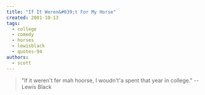 ```yaml
---
title: "If It Weren&#039;t For My Horse"
created: 2001-10-13
tags:
  - college
  - comedy
  - horses
  - lewisblack
  - quotes-94
authors:
  - scott
---
```


> "If it weren't fer mah hoorse, I woudn't'a spent that year in college." \-- Lewis Black
